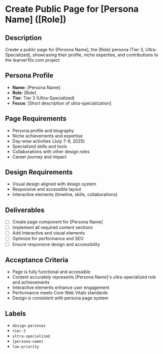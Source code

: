 # Create Public Page for [Persona Name] ([Role])

## Description
Create a public page for [Persona Name], the [Role] persona (Tier 3, Ultra-Specialized), showcasing their profile, niche expertise, and contributions to the learner10x.com project.

## Persona Profile
- **Name**: [Persona Name]
- **Role**: [Role]
- **Tier**: Tier 3 (Ultra-Specialized)
- **Focus**: [Short description of ultra-specialization]

## Page Requirements
- Persona profile and biography
- Niche achievements and expertise
- Day-wise activities (July 7-8, 2025)
- Specialized skills and tools
- Collaborations with other design roles
- Career journey and impact

## Design Requirements
- Visual design aligned with design system
- Responsive and accessible layout
- Interactive elements (timeline, skills, collaborations)

## Deliverables
- [ ] Create page component for [Persona Name]
- [ ] Implement all required content sections
- [ ] Add interactive and visual elements
- [ ] Optimize for performance and SEO
- [ ] Ensure responsive design and accessibility

## Acceptance Criteria
- Page is fully functional and accessible
- Content accurately represents [Persona Name]'s ultra-specialized role and achievements
- Interactive elements enhance user engagement
- Performance meets Core Web Vitals standards
- Design is consistent with persona page system

## Labels
- `design-personas`
- `tier-3`
- `ultra-specialized`
- `[persona-name]`
- `low-priority` 